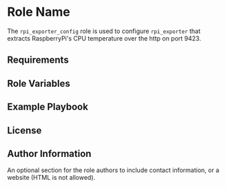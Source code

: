 Role Name
=========

The `rpi_exporter_config` role is used to configure `rpi_exporter` that extracts RaspberryPi's CPU temperature over the http on port 9423.

Requirements
------------

Role Variables
--------------

Example Playbook
----------------

License
-------

Author Information
------------------

An optional section for the role authors to include contact information, or a website (HTML is not allowed).
